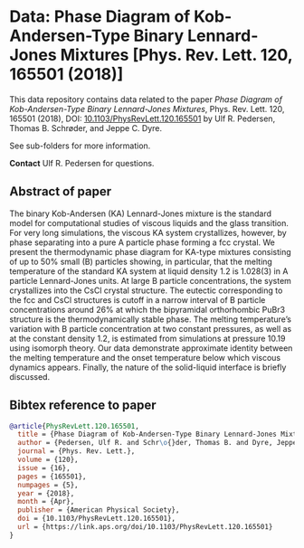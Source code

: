 # Data: Phase Diagram of Kob-Andersen-Type Binary Lennard-Jones Mixtures [Phys. Rev. Lett. 120, 165501 (2018)]

This data repository contains data related to the paper *Phase Diagram of Kob-Andersen-Type Binary Lennard-Jones Mixtures*, 
Phys. Rev. Lett. 120, 165501 (2018), DOI: [10.1103/PhysRevLett.120.165501](https://doi.org/10.1103/PhysRevLett.120.165501) 
by Ulf R. Pedersen, Thomas B. Schrøder, and Jeppe C. Dyre.

See sub-folders for more information. 

**Contact** Ulf R. Pedersen for questions.

## Abstract of paper
The binary Kob-Andersen (KA) Lennard-Jones mixture is the standard model for computational studies of viscous liquids
and the glass transition. For very long simulations, the viscous KA system crystallizes, however, by phase separating 
into a pure A particle phase forming a fcc crystal. We present the thermodynamic phase diagram for KA-type mixtures 
consisting of up to 50% small (B) particles showing, in particular, that the melting temperature of the standard KA 
system at liquid density 1.2 is 1.028(3) in A particle Lennard-Jones units. At large B particle concentrations, the 
system crystallizes into the CsCl crystal structure. The eutectic corresponding to the fcc and CsCl structures is cutoff 
in a narrow interval of B particle concentrations around 26% at which the bipyramidal orthorhombic PuBr3 structure is 
the thermodynamically stable phase. The melting temperature’s variation with B particle concentration at two constant 
pressures, as well as at the constant density 1.2, is estimated from simulations at pressure 10.19 using isomorph 
theory. Our data demonstrate approximate identity between the melting temperature and the onset temperature below which 
viscous dynamics appears. Finally, the nature of the solid-liquid interface is briefly discussed.

## Bibtex reference to paper
```bibtex
@article{PhysRevLett.120.165501,
  title = {Phase Diagram of Kob-Andersen-Type Binary Lennard-Jones Mixtures},
  author = {Pedersen, Ulf R. and Schr\o{}der, Thomas B. and Dyre, Jeppe C.},
  journal = {Phys. Rev. Lett.},
  volume = {120},
  issue = {16},
  pages = {165501},
  numpages = {5},
  year = {2018},
  month = {Apr},
  publisher = {American Physical Society},
  doi = {10.1103/PhysRevLett.120.165501},
  url = {https://link.aps.org/doi/10.1103/PhysRevLett.120.165501}
}
```